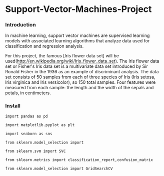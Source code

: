 # Support-Vector-Machines-Project

### Introduction
In machine learning, support vector machines are supervised learning models with associated learning algorithms that analyze data used for classification and regression analysis.

For this project, the famous [Iris flower data set] will be used(http://en.wikipedia.org/wiki/Iris_flower_data_set). The Iris flower data set or Fisher's Iris data set is a multivariate data set introduced by Sir Ronald Fisher in the 1936 as an example of discriminant analysis. The data set consists of 50 samples from each of three species of Iris (Iris setosa, Iris virginica and Iris versicolor), so 150 total samples. Four features were measured from each sample: the length and the width of the sepals and petals, in centimeters.

### Install

`import pandas as pd`

`import matplotlib.pyplot as plt`

`import seaborn as sns`

`from sklearn.model_selection import `

`from sklearn.svm import SVC`

`from sklearn.metrics import classification_report,confusion_matrix`

`from sklearn.model_selection import GridSearchCV`
